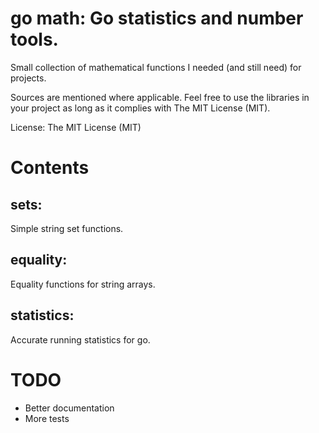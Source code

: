 # go math: Go statistics and number tools.

Small collection of mathematical functions I needed (and still need) for projects.

Sources are mentioned where applicable. Feel free to use the
libraries in your project as long as it complies with The MIT License (MIT).

License: The MIT License (MIT)

# Contents

## sets:

Simple string set functions.

## equality:

Equality functions for string arrays.

## statistics:

Accurate running statistics for go.

# TODO

- Better documentation
- More tests
